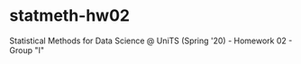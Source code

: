 # statmeth-hw02
Statistical Methods for Data Science @ UniTS (Spring '20) - Homework 02 - Group "I"
